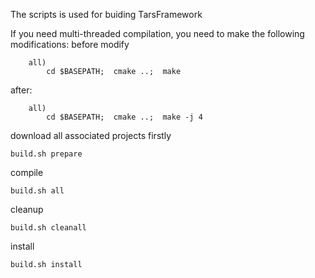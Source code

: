 The scripts is used for buiding TarsFramework

If you need multi-threaded compilation, you need to make the following modifications:
before modify
```
    all)
        cd $BASEPATH;  cmake ..;  make
```
after:
```
    all)
        cd $BASEPATH;  cmake ..;  make -j 4
```


download all associated projects firstly
```
build.sh prepare
```
compile
```
build.sh all
```
cleanup
```
build.sh cleanall
```
install
```
build.sh install
```
